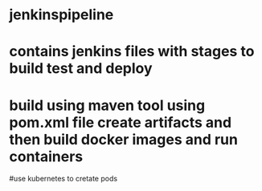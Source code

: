 # jenkinspipeline
# contains jenkins files with stages to build test and deploy
# build using maven tool using pom.xml file create artifacts and then build docker images and run containers
#use kubernetes to cretate pods 
